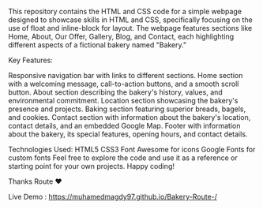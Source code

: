 This repository contains the HTML and CSS code for a simple webpage designed to showcase skills in HTML and CSS,
specifically focusing on the use of float and inline-block for layout. The webpage features sections like
Home, About, Our Offer, Gallery, Blog, and Contact, 
each highlighting different aspects of a fictional bakery named "Bakery."

Key Features:

Responsive navigation bar with links to different sections.
Home section with a welcoming message, call-to-action buttons, and a smooth scroll button.
About section describing the bakery's history, values, and environmental commitment.
Location section showcasing the bakery's presence and projects.
Baking section featuring superior breads, bagels, and cookies.
Contact section with information about the bakery's location, contact details, and an embedded Google Map.
Footer with information about the bakery, its special features, opening hours, and contact details.


Technologies Used:
HTML5
CSS3
Font Awesome for icons
Google Fonts for custom fonts
Feel free to explore the code and use it as a reference or starting point for your own projects. Happy coding!

Thanks Route ❤️

Live Demo : https://muhamedmagdy97.github.io/Bakery-Route-/
